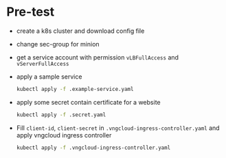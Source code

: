 # Pre-test

* create a k8s cluster and download config file
* change sec-group for minion
* get a service account with permission `vLBFullAccess` and `vServerFullAccess`
* apply a sample service

    ```bash
    kubectl apply -f .example-service.yaml
    ```

* apply some secret contain certificate for a website

    ```bash
    kubectl apply -f .secret.yaml
    ```

* Fill `client-id`, `client-secret` in `.vngcloud-ingress-controller.yaml` and apply vngcloud ingress controller

    ```bash
    kubectl apply -f .vngcloud-ingress-controller.yaml
    ```

